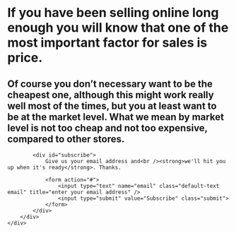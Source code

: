 <div class="slide-parent home-parent">
	<a name="home" class="anchor"><br/></a>
    <div class="slide home">
        <div class="slide-inner">
            <h1>
                <span>If you have been selling online long enough you will</span>
                <span class="second">know that one of the most important factor for sales is price.</span>
            </h1>
            <h2>
                <span>Of course you don’t necessary want to be the cheapest one, although this</span>
                <span class="second">might work really well most of the times, but you at least want to be at</span>
                <span class="third">the market level. What we mean by market level is not too cheap</span>
                <span class="forth">and not too expensive, compared to other stores.</span>
            </h2>
            <a href="/features.html" class="features menu-link" title="See the features"></a>
            
            <div id="subscribe">
                Give us your email address and<br /><strong>we'll hit you up when it's ready</strong>. Thanks.
                
                <form action="#">
                    <input type="text" name="email" class="default-text email" title="enter your email address" />
                    <input type="submit" value="Subscribe" class="submit">
                </form>
            </div>
        </div>
    </div>
</div>

